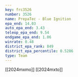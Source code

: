 ```yaml
---
key: frc3526
number: 3526
name: PrepaTec - Blue Ignition
epa_end: 14.03
auto_epa_end: 3.43
teleop_epa_end: 9.54
endgame_epa_end: 1.06
winrate: 0.48
district_epa_rank: 849
district_epa_percentile: 0.5286
type: Team
---
```

[[2024mxmo]]
[[2024mxto]]
